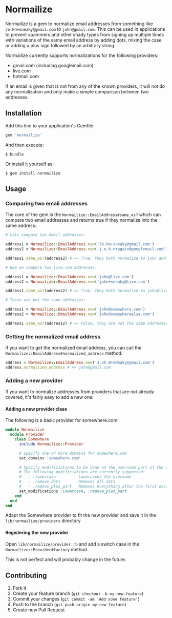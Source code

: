 # Normailize

Normailize is a gem to normalize email addresses from something like `Jo.Hn+sneaky@gmail.com` to `john@gmail.com`. This can be used in applications to prevent
spammers and other shady types from signing up multiple times with variations of the same email address by adding dots, mixing the case or adding a plus sign
followed by an arbitrary string.

Normailize currently supports normalizations for the following providers:

 - gmail.com (including googlemail.com)
 - live.com
 - hotmail.com

If an email is given that is not from any of the known providers, it will not do any normalization and only make a simple comparison between two addresses.

## Installation

Add this line to your application's Gemfile:

```ruby
gem 'normailize'
```

And then execute:

    $ bundle

Or install it yourself as:

    $ gem install normailize

## Usage

### Comparing two email addresses

The core of the gem is the `Normailize::EmailAddress#same_as?` which can compare two email addresses and returns true if they normalize into the same address:

```ruby
# Lets compare two Gmail addresses:

address1 = Normailize::EmailAddress.new('Jo.Hn+sneaky@gmail.com')
address2 = Normailize::EmailAddress.new('j.o.h.n+again@googlemail.com')

address1.same_as?(address2) # => True, they both normalize to john and gmail.com and googlemail.com are domains for the same provider

# Now we compare two live.com addresses:

address1 = Normailize::EmailAddress.new('john@live.com')
address2 = Normailize::EmailAddress.new('john+sneaky@live.com')

address1.same_as?(address2) # => True, they both normalize to john@live.com

# These are not the same addresses:

address1 = Normailize::EmailAddress.new('john@somewhere.com')
address2 = Normailize::EmailAddress.new('john@somewhereelse.com')

address1.same_as?(address2) # => False, they are not the same addresses
```

### Getting the normalized email address

If you want to get the normalized email address, you can call the `Normailize::EmailAddress#normalized_address` method:

```ruby
address = Normailize::EmailAddress.new('J.oh.N+sNeaky@gmail.com')
address.normalized_address # => john@gmail.com
```

### Adding a new provider

If you want to normalize addresses from providers that are not already covered, it's fairly easy to add a new one:

#### Adding a new provider class

The following is a basic provider for somewhere.com:

```ruby
module Normailize
  module Provider
    class Somewhere
      include Normailize::Provider

      # Specify one or more domains for somewhere.com
      set_domains 'somewhere.com'

      # Specify modificiations to be done on the username part of the email.
      # The following modificiations are currently supported:
      #   - :lowercase          Lowercases the username
      #   - :remove_dots        Removes all dots
      #   - :remove_plus_part   Removes everything after the first occurrence of a plus sign
      set_modifications :lowercase, :remove_plus_part
    end
  end
end
```

Adapt the Somewhere provider to fit the new provider and save it in the `lib/normailize/providers` directory

#### Registering the new provider

Open `lib/normailize/provider.rb` and add a switch case in the `Normailize::Provider#factory` method

This is not perfect and will probably change in the future.


## Contributing

1. Fork it
2. Create your feature branch (`git checkout -b my-new-feature`)
3. Commit your changes (`git commit -am 'Add some feature'`)
4. Push to the branch (`git push origin my-new-feature`)
5. Create new Pull Request
